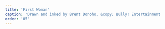 ```yaml
---
title: 'First Woman'
caption: 'Drawn and inked by Brent Donoho. &copy; Bully! Entertainment.'
order: '05'
---
```

